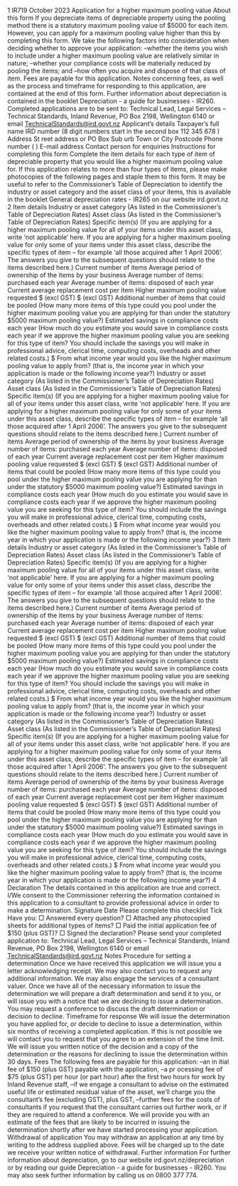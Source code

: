 1 IR719 October 2023 Application for a higher maximum pooling value About this form If you depreciate items of depreciable property using the pooling method there is a statutory maximum pooling value of $5000 for each item. However, you can apply for a maximum pooling value higher than this by completing this form. We take the following factors into consideration when deciding whether to approve your application: –whether the items you wish to include under a higher maximum pooling value are relatively similar in nature; –whether your compliance costs will be materially reduced by pooling the items; and –how often you acquire and dispose of that class of item. Fees are payable for this application. Notes concerning fees, as well as the process and timeframe for responding to this application, are contained at the end of this form. Further information about depreciation is contained in the booklet Depreciation - a guide for businesses - IR260. Completed applications are to be sent to: Technical Lead, Legal Services – Technical Standards, Inland Revenue, PO Box 2198, Wellington 6140 or email TechnicalStandards@ird.govt.nz Applicant’s details Taxpayer’s full name IRD number (8 digit numbers start in the second box 112 345 678 ) Address St reet address or PO Box Sub urb Town or City Postcode Phone number ( ) E-mail address Contact person for enquiries Instructions for completing this form Complete the item details for each type of item of depreciable property that you would like a higher maximum pooling value for. If this application relates to more than four types of items, please make photocopies of the following pages and staple them to this form. It may be useful to refer to the Commissioner’s Table of Depreciation to identify the industry or asset category and the asset class of your items, this is available in the booklet General depreciation rates - IR265 on our website ird.govt.nz 2 Item details Industry or asset category (As listed in the Commissioner’s Table of Depreciation Rates) Asset class (As listed in the Commissioner’s Table of Depreciation Rates) Specific item(s) (If you are applying for a higher maximum pooling value for all of your items under this asset class, write ‘not applicable’ here. If you are applying for a higher maximum pooling value for only some of your items under this asset class, describe the specific types of item – for example ‘all those acquired after 1 April 2006’. The answers you give to the subsequent questions should relate to the items described here.) Current number of items Average period of ownership of the items by your business Average number of items: purchased each year Average number of items: disposed of each year Current average replacement cost per item Higher maximum pooling value requested $ (excl GST) $ (excl GST) Additional number of items that could be pooled (How many more items of this type could you pool under the higher maximum pooling value you are applying for than under the statutory $5000 maximum pooling value?) Estimated savings in compliance costs each year (How much do you estimate you would save in compliance costs each year if we approve the higher maximum pooling value you are seeking for this type of item? You should include the savings you will make in professional advice, clerical time, computing costs, overheads and other related costs.) $ From what income year would you like the higher maximum pooling value to apply from? (that is, the income year in which your application is made or the following income year?) Industry or asset category (As listed in the Commissioner’s Table of Depreciation Rates) Asset class (As listed in the Commissioner’s Table of Depreciation Rates) Specific item(s) (If you are applying for a higher maximum pooling value for all of your items under this asset class, write ‘not applicable’ here. If you are applying for a higher maximum pooling value for only some of your items under this asset class, describe the specific types of item – for example ‘all those acquired after 1 April 2006’. The answers you give to the subsequent questions should relate to the items described here.) Current number of items Average period of ownership of the items by your business Average number of items: purchased each year Average number of items: disposed of each year Current average replacement cost per item Higher maximum pooling value requested $ (excl GST) $ (excl GST) Additional number of items that could be pooled (How many more items of this type could you pool under the higher maximum pooling value you are applying for than under the statutory $5000 maximum pooling value?) Estimated savings in compliance costs each year (How much do you estimate you would save in compliance costs each year if we approve the higher maximum pooling value you are seeking for this type of item? You should include the savings you will make in professional advice, clerical time, computing costs, overheads and other related costs.) $ From what income year would you like the higher maximum pooling value to apply from? (that is, the income year in which your application is made or the following income year?) 3 Item details Industry or asset category (As listed in the Commissioner’s Table of Depreciation Rates) Asset class (As listed in the Commissioner’s Table of Depreciation Rates) Specific item(s) (If you are applying for a higher maximum pooling value for all of your items under this asset class, write ‘not applicable’ here. If you are applying for a higher maximum pooling value for only some of your items under this asset class, describe the specific types of item – for example ‘all those acquired after 1 April 2006’. The answers you give to the subsequent questions should relate to the items described here.) Current number of items Average period of ownership of the items by your business Average number of items: purchased each year Average number of items: disposed of each year Current average replacement cost per item Higher maximum pooling value requested $ (excl GST) $ (excl GST) Additional number of items that could be pooled (How many more items of this type could you pool under the higher maximum pooling value you are applying for than under the statutory $5000 maximum pooling value?) Estimated savings in compliance costs each year (How much do you estimate you would save in compliance costs each year if we approve the higher maximum pooling value you are seeking for this type of item? You should include the savings you will make in professional advice, clerical time, computing costs, overheads and other related costs.) $ From what income year would you like the higher maximum pooling value to apply from? (that is, the income year in which your application is made or the following income year?) Industry or asset category (As listed in the Commissioner’s Table of Depreciation Rates) Asset class (As listed in the Commissioner’s Table of Depreciation Rates) Specific item(s) (If you are applying for a higher maximum pooling value for all of your items under this asset class, write ‘not applicable’ here. If you are applying for a higher maximum pooling value for only some of your items under this asset class, describe the specific types of item – for example ‘all those acquired after 1 April 2006’. The answers you give to the subsequent questions should relate to the items described here.) Current number of items Average period of ownership of the items by your business Average number of items: purchased each year Average number of items: disposed of each year Current average replacement cost per item Higher maximum pooling value requested $ (excl GST) $ (excl GST) Additional number of items that could be pooled (How many more items of this type could you pool under the higher maximum pooling value you are applying for than under the statutory $5000 maximum pooling value?) Estimated savings in compliance costs each year (How much do you estimate you would save in compliance costs each year if we approve the higher maximum pooling value you are seeking for this type of item? You should include the savings you will make in professional advice, clerical time, computing costs, overheads and other related costs.) $ From what income year would you like the higher maximum pooling value to apply from? (that is, the income year in which your application is made or the following income year?) 4 Declaration The details contained in this application are true and correct. I/We consent to the Commissioner referring the information contained in this application to a consultant to provide professional advice in order to make a determination. Signature Date Please complete this checklist Tick Have you: □ Answered every question? □ Attached any photocopied sheets for additional types of items? □ Paid the initial application fee of $150 (plus GST)? □ Signed the declaration? Please send your completed application to: Technical Lead, Legal Services – Technical Standards, Inland Revenue, PO Box 2198, Wellington 6140 or email TechnicalStandards@ird.govt.nz Notes Procedure for setting a determination Once we have received this application we will issue you a letter acknowledging receipt. We may also contact you to request any additional information. We may also engage the services of a consultant valuer. Once we have all of the necessary information to issue the determination we will prepare a draft determination and send it to you, or will issue you with a notice that we are declining to issue a determination. You may request a conference to discuss the draft determination or decision to decline. Timeframe for response We will issue the determination you have applied for, or decide to decline to issue a determination, within six months of receiving a completed application. If this is not possible we will contact you to request that you agree to an extension of the time limit. We will issue you written notice of the decision and a copy of the determination or the reasons for declining to issue the determination within 30 days. Fees The following fees are payable for this application: –an in itial fee of $150 (plus GST) payable with the application, –a pr ocessing fee of $75 (plus GST) per hour (or part hour) after the first two hours for work by Inland Revenue staff, –if we engage a consultant to advise on the estimated useful life or estimated residual value of the asset, we’ll charge you the consultant’s fee (excluding GST), plus GST, –further fees for the costs of consultants if you request that the consultant carries out further work, or if they are required to attend a conference. We will provide you with an estimate of the fees that are likely to be incurred in issuing the determination shortly after we have started processing your application. Withdrawal of application You may withdraw an application at any time by writing to the address supplied above. Fees will be charged up to the date we receive your written notice of withdrawal. Further information For further information about depreciation, go to our website ird.govt.nz/depreciation or by reading our guide Depreciation - a guide for businesses - IR260. You may also seek further information by calling us on 0800 377 774.